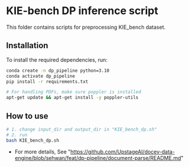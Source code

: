 # KIE-bench DP inference script

This folder contains scripts for preprocessing KIE_bench dataset.

## Installation

To install the required dependencies, run:
```bash
conda create -n dp_pipeline python=3.10
conda activate dp_pipeline
pip install -r requirements.txt

# For handling PDFs, make sure poppler is installed
apt-get update && apt-get install -y poppler-utils
```

## How to use

```bash
# 1. change input_dir and output_dir in "KIE_bench_dp.sh" 
# 2. run
bash KIE_bench_dp.sh
```


- For more details, See "https://github.com/UpstageAI/docev-data-engine/blob/sehwan/feat/dp-pipeline/document-parse/README.md"